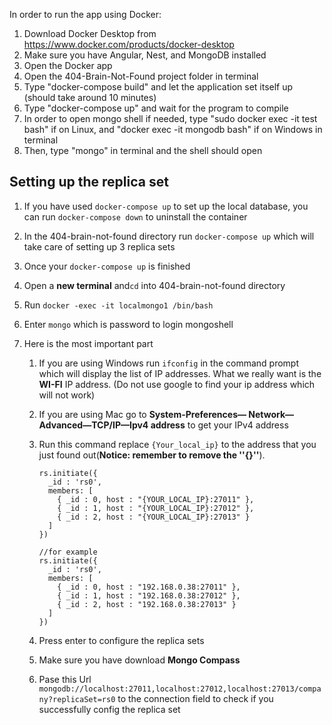 In order to run the app using Docker:

1. Download Docker Desktop from https://www.docker.com/products/docker-desktop
2. Make sure you have Angular, Nest, and MongoDB installed
3. Open the Docker app
4. Open the 404-Brain-Not-Found project folder in terminal
5. Type "docker-compose build" and let the application set itself up (should take around 10 minutes)
6. Type "docker-compose up" and wait for the program to compile
7. In order to open mongo shell if needed, type "sudo docker exec -it test bash" if on Linux, and "docker exec -it mongodb bash" if on Windows in terminal
8. Then, type "mongo" in terminal and the shell should open



## Setting up the replica set

1. If you have used `docker-compose up` to set up the local database, you can run `docker-compose down` to uninstall the container

2. In the 404-brain-not-found directory run `docker-compose up` which will take care of setting up 3 replica sets

3. Once your `docker-compose up` is finished

4. Open a **new terminal** and`cd` into 404-brain-not-found directory

5. Run `docker -exec -it localmongo1 /bin/bash` 

6. Enter `mongo` which is password to login mongoshell

7. Here is the most important part

   1. If you are using Windows run `ifconfig` in the command prompt which will display the list of IP addresses. What we really want is the **WI-FI** IP address. (Do not use google to find your ip address which will not work)

   2. If you are using Mac go to **System-Preferences— Network—Advanced—TCP/IP—Ipv4 address** to get your IPv4 address

   3. Run this command replace `{Your_local_ip}` to the address that you just found out(**Notice: remember to remove the ''{}''**).

      ```shell
      rs.initiate({
        _id : 'rs0',
        members: [
          { _id : 0, host : "{YOUR_LOCAL_IP}:27011" },
          { _id : 1, host : "{YOUR_LOCAL_IP}:27012" },
          { _id : 2, host : "{YOUR_LOCAL_IP}:27013" }
        ]
      })
      
      //for example 
      rs.initiate({
        _id : 'rs0',
        members: [
          { _id : 0, host : "192.168.0.38:27011" },
          { _id : 1, host : "192.168.0.38:27012" },
          { _id : 2, host : "192.168.0.38:27013" }
        ]
      })
      ```

   

   4. Press enter to configure the replica sets

   5. Make sure you have download **Mongo Compass**

   6. Pase this Url `mongodb://localhost:27011,localhost:27012,localhost:27013/company?replicaSet=rs0` to the connection field to check if you successfully config the replica set

